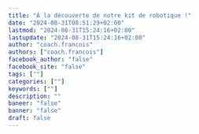 ```yaml
---
title: "À la découverte de notre kit de robotique !"
date: "2024-08-31T08:51:29+02:00"
lastmod: "2024-08-31T15:24:16+02:00"
lastupdate: "2024-08-31T15:24:16+02:00"
author: "coach.francois"
authors: ["coach.francois"]
facebook_author: "false"
facebook_site: "false"
tags: [""]
categories: [""]
keywords: [""]
description: ""
baneer: "false"
banner: "false"
draft: false
---
```



